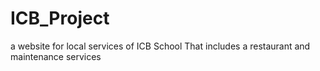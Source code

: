 # ICB_Project
a website for local services of ICB School That includes a restaurant and maintenance services
